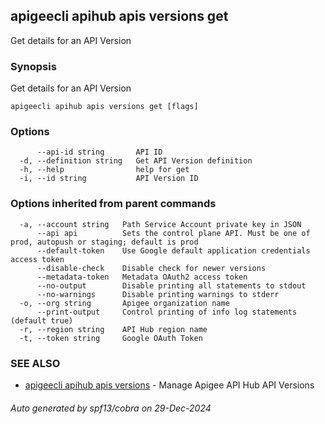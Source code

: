 ## apigeecli apihub apis versions get

Get details for an API Version

### Synopsis

Get details for an API Version

```
apigeecli apihub apis versions get [flags]
```

### Options

```
      --api-id string       API ID
  -d, --definition string   Get API Version definition
  -h, --help                help for get
  -i, --id string           API Version ID
```

### Options inherited from parent commands

```
  -a, --account string   Path Service Account private key in JSON
      --api api          Sets the control plane API. Must be one of prod, autopush or staging; default is prod
      --default-token    Use Google default application credentials access token
      --disable-check    Disable check for newer versions
      --metadata-token   Metadata OAuth2 access token
      --no-output        Disable printing all statements to stdout
      --no-warnings      Disable printing warnings to stderr
  -o, --org string       Apigee organization name
      --print-output     Control printing of info log statements (default true)
  -r, --region string    API Hub region name
  -t, --token string     Google OAuth Token
```

### SEE ALSO

* [apigeecli apihub apis versions](apigeecli_apihub_apis_versions.md)	 - Manage Apigee API Hub API Versions

###### Auto generated by spf13/cobra on 29-Dec-2024
